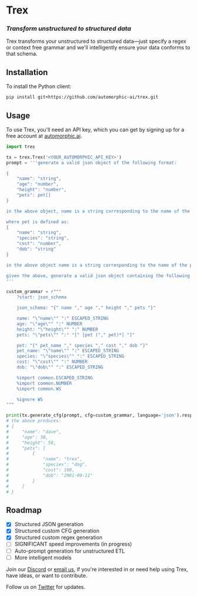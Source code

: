 # Trex

### _Transform unstructured to structured data_

Trex transforms your unstructured to structured data—just specify a regex or context free grammar and we'll intelligently ensure your data conforms to that schema.

## Installation

To install the Python client:

```bash
pip install git+https://github.com/automorphic-ai/trex.git
```

## Usage

To use Trex, you'll need an API key, which you can get by signing up for a free account at [automorphic.ai](https://automorphic.ai).

```python
import trex

tx = trex.Trex('<YOUR_AUTOMORPHIC_API_KEY>')
prompt = '''generate a valid json object of the following format:

{
    "name": "string",
    "age": "number",
    "height": "number",
    "pets": pet[]
}

in the above object, name is a string corresponding to the name of the person, age is a number corresponding to the age of the person in inches as an integer, height is a number corresponding to the height of the person, and pets is an array of pets.

where pet is defined as:
{
    "name": "string",
    "species": "string",
    "cost": "number",
    "dob": "string"
}

in the above object name is a string corresponding to the name of the pet, species is a string corresponding to the species of the pet, cost is a number corresponding to the cost of the pet, and dob is a string corresponding to the date of birth of the pet.

given the above, generate a valid json object containing the following data: one human named dave 30 years old 5 foot 8 with a single dog pet named 'trex'. the dog costed $100 and was born on 9/11/2001.
'''

custom_grammar = r"""
    ?start: json_schema

    json_schema: "{" name "," age "," height "," pets "}"

    name: "\"name\"" ":" ESCAPED_STRING
    age: "\"age\"" ":" NUMBER
    height: "\"height\"" ":" NUMBER
    pets: "\"pets\"" ":" "[" [pet ("," pet)*] "]"

    pet: "{" pet_name "," species "," cost "," dob "}"
    pet_name: "\"name\"" ":" ESCAPED_STRING
    species: "\"species\"" ":" ESCAPED_STRING
    cost: "\"cost\"" ":" NUMBER
    dob: "\"dob\"" ":" ESCAPED_STRING

    %import common.ESCAPED_STRING
    %import common.NUMBER
    %import common.WS

    %ignore WS
"""

print(tx.generate_cfg(prompt, cfg=custom_grammar, language='json').response)
# the above produces:
# {
#     "name": "dave",
#     "age": 30,
#     "height": 58,
#     "pets": [
#         {
#             "name": "trex",
#             "species": "dog",
#             "cost": 100,
#             "dob": "2001-09-11"
#         }
#     ]
# }
```

## Roadmap

- [x] Structured JSON generation
- [x] Structured custom CFG generation
- [x] Structured custom regex generation
- [ ] SIGNIFICANT speed improvements (in progress)
- [ ] Auto-prompt generation for unstructured ETL
- [ ] More intelligent models

Join our [Discord](https://discord.gg/E8y4NcNeBe) or [email us](mailto:founders@automorphic.ai), if you're interested in or need help using Trex, have ideas, or want to contribute.

Follow us on [Twitter](https://twitter.com/AutomorphicAI) for updates.
